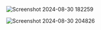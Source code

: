 ![Screenshot 2024-08-30 182259](https://github.com/user-attachments/assets/cf8ab641-37a9-4c94-80e4-85383546a5fa)

![Screenshot 2024-08-30 204826](https://github.com/user-attachments/assets/f74cfb3a-9efc-4552-9b79-e493d381bca9)
